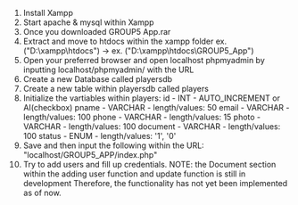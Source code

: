 1. Install Xampp
2. Start apache & mysql within Xampp
3. Once you downloaded GROUP5 App.rar
4. Extract and move to htdocs within the xampp folder ex. ("D:\xampp\htdocs\") -> ex. ("D:\xampp\htdocs\GROUP5_App")
5. Open your preferred browser and open localhost phpmyadmin by inputting localhost/phpmyadmin/ with the URL
6. Create a new Database called playersdb
7. Create a new table within playersdb called players
8. Initialize the vartiables within players:
	id - INT - AUTO_INCREMENT or AI(checkbox)
	pname - VARCHAR - length/values: 50
	email - VARCHAR - length/values: 100
	phone - VARCHAR - length/values: 15
	photo - VARCHAR - length/values: 100
	document - VARCHAR - length/values: 100
	status - ENUM - length/values: '1', '0'
9. Save and then input the following within the URL: "localhost/GROUP5_APP/index.php"
10. Try to add users and fill up credentials.
NOTE: the Document section within the adding user function and update function is still in development
Therefore, the functionality has not yet been implemented as of now.